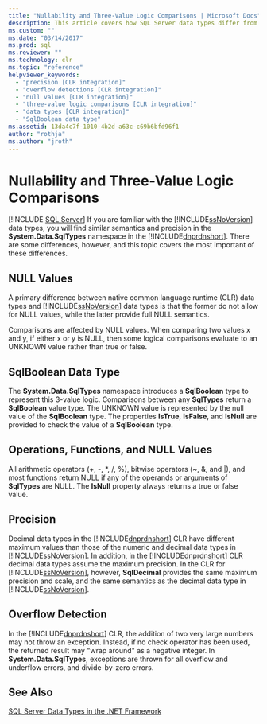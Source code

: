 ```yaml
---
title: "Nullability and Three-Value Logic Comparisons | Microsoft Docs"
description: This article covers how SQL Server data types differ from types in System.Data.SqlTypes in the .NET Framework, which have similar semantics and precision.
ms.custom: ""
ms.date: "03/14/2017"
ms.prod: sql
ms.reviewer: ""
ms.technology: clr
ms.topic: "reference"
helpviewer_keywords: 
  - "precision [CLR integration]"
  - "overflow detections [CLR integration]"
  - "null values [CLR integration]"
  - "three-value logic comparisons [CLR integration]"
  - "data types [CLR integration]"
  - "SqlBoolean data type"
ms.assetid: 13da4c7f-1010-4b2d-a63c-c69b6bfd96f1
author: "rothja"
ms.author: "jroth"
---
```

# Nullability and Three-Value Logic Comparisons
 [!INCLUDE [SQL Server](../../includes/applies-to-version/sqlserver.md)]
  If you are familiar with the [!INCLUDE[ssNoVersion](../../includes/ssnoversion-md.md)] data types, you will find similar semantics and precision in the **System.Data.SqlTypes** namespace in the [!INCLUDE[dnprdnshort](../../includes/dnprdnshort-md.md)]. There are some differences, however, and this topic covers the most important of these differences.  
  
## NULL Values  
 A primary difference between native common language runtime (CLR) data types and [!INCLUDE[ssNoVersion](../../includes/ssnoversion-md.md)] data types is that the former do not allow for NULL values, while the latter provide full NULL semantics.  
  
 Comparisons are affected by NULL values. When comparing two values x and y, if either x or y is NULL, then some logical comparisons evaluate to an UNKNOWN value rather than true or false.  
  
## SqlBoolean Data Type  
 The **System.Data.SqlTypes** namespace introduces a **SqlBoolean** type to represent this 3-value logic. Comparisons between any **SqlTypes** return a **SqlBoolean** value type. The UNKNOWN value is represented by the null value of the **SqlBoolean** type. The properties **IsTrue**, **IsFalse**, and **IsNull** are provided to check the value of a **SqlBoolean** type.  
  
## Operations, Functions, and NULL Values  
 All arithmetic operators (+, -, \*, /, %), bitwise operators (~, &, and |), and most functions return NULL if any of the operands or arguments of **SqlTypes** are NULL. The **IsNull** property always returns a true or false value.  
  
## Precision  
 Decimal data types in the [!INCLUDE[dnprdnshort](../../includes/dnprdnshort-md.md)] CLR have different maximum values than those of the numeric and decimal data types in [!INCLUDE[ssNoVersion](../../includes/ssnoversion-md.md)]. In addition, in the [!INCLUDE[dnprdnshort](../../includes/dnprdnshort-md.md)] CLR decimal data types assume the maximum precision. In the CLR for [!INCLUDE[ssNoVersion](../../includes/ssnoversion-md.md)], however, **SqlDecimal** provides the same maximum precision and scale, and the same semantics as the decimal data type in [!INCLUDE[ssNoVersion](../../includes/ssnoversion-md.md)].  
  
## Overflow Detection  
 In the [!INCLUDE[dnprdnshort](../../includes/dnprdnshort-md.md)] CLR, the addition of two very large numbers may not throw an exception. Instead, if no check operator has been used, the returned result may "wrap around" as a negative integer. In **System.Data.SqlTypes**, exceptions are thrown for all overflow and underflow errors, and divide-by-zero errors.  
  
## See Also  
 [SQL Server Data Types in the .NET Framework](../../relational-databases/clr-integration-database-objects-types-net-framework/sql-server-data-types-in-the-net-framework.md)  
  
  
